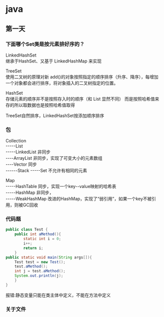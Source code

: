 # java
## 第一天
### 下面哪个Set类是按元素排好序的？

LinkedHashSet  
继承于HashSet、又基于 LinkedHashMap 来实现 

TreeSet  
使用二叉树的原理对新 add()的对象按照指定的顺序排序（升序、降序），每增加一个对象都会进行排序，将对象插入的二叉树指定的位置。

HashSet  
存储元素的顺序并不是按照存入时的顺序（和 List 显然不同） 而是按照哈希值来存的所以取数据也是按照哈希值取得

TreeSet自然排序，LinkedHashSet按添加顺序排序

### 包

Collection  
    -----List  
               -----LinkedList    非同步  
                ----ArrayList      非同步，实现了可变大小的元素数组  
                ----Vector          同步  
                         ------Stack
    -----Set   不允许有相同的元素


Map  
    -----HashTable        同步，实现一个key--value映射的哈希表  
    -----HashMap          非同步，  
    -----WeakHashMap   改进的HashMap，实现了“弱引用”，如果一个key不被引用，则被GC回收  

### 代码题
``` java
public class Test {
    public int aMethod(){
        static int i = 0;
        i++;
        return i;
    }
public static void main(String args[]){
    Test test = new Test();
    test.aMethod();
    int j = test.aMethod();
    System.out.println(j);
    }
}
```
报错:静态变量只能在类主体中定义，不能在方法中定义

### 关于文件

